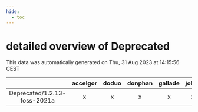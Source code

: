 ```yaml
---
hide:
  - toc
---
```


detailed overview of Deprecated
===============================


This data was automatically generated on Thu, 31 Aug 2023 at 14:15:56 CEST  

| |accelgor|doduo|donphan|gallade|joltik|skitty|swalot|victini|
| :---: | :---: | :---: | :---: | :---: | :---: | :---: | :---: | :---: |
|Deprecated/1.2.13-foss-2021a|x|x|x|x|x|x|x|x|
